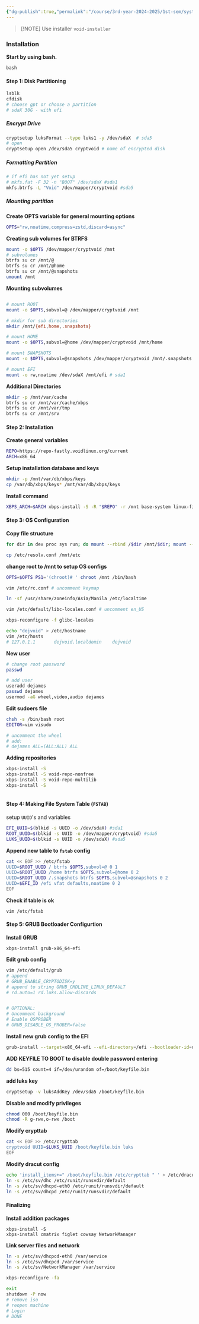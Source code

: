 ```yaml
---
{"dg-publish":true,"permalink":"/course/3rd-year-2024-2025/1st-sem/system-administration-and-maintenance-1/installation/void-linux/","noteIcon":""}
---
```



> [!NOTE] Use installer
> `void-installer`

### Installation
**Start by using bash.**
```
bash
```
#### Step 1: Disk Partitioning
```bash
lsblk
cfdisk 
# choose gpt or choose a partition
# sdaX 30G - with efi 
```

##### Encrypt Drive
```bash
cryptsetup luksFormat --type luks1 -y /dev/sdaX  # sda5
# open
cryptsetup open /dev/sda5 cryptvoid # name of encrypted disk
```

##### Formatting Partition
```bash
# if efi has not yet setup 
# mkfs.fat -F 32 -n "BOOT" /dev/sdaX #sda1
mkfs.btrfs -L "Void" /dev/mapper/cryptvoid #sda5

```

##### Mounting partition
**Create OPTS variable for general mounting options**
```bash
OPTS="rw,noatime,compress=zstd,discard=async"
```

**Creating sub volumes for BTRFS**
```bash
mount -o $OPTS /dev/mapper/cryptvoid /mnt
# subvolumes
btrfs su cr /mnt/@
btrfs su cr /mnt/@home
btrfs su cr /mnt/@snapshots
umount /mnt
```

**Mounting subvolumes**
```bash

# mount ROOT
mount -o $OPTS,subvol=@ /dev/mapper/cryptvoid /mnt

# mkdir for sub directories
mkdir /mnt/{efi,home,.snapshots}

# mount HOME
mount -o $OPTS,subvol=@home /dev/mapper/cryptvoid /mnt/home

# mount SNAPSHOTS
mount -o $OPTS,subvol=@snapshots /dev/mapper/cryptvoid /mnt/.snapshots

# mount EFI
mount -o rw,noatime /dev/sdaX /mnt/efi # sda1

```

**Additional Directories**
```bash
mkdir -p /mnt/var/cache
btrfs su cr /mnt/var/cache/xbps
btrfs su cr /mnt/var/tmp
btrfs su cr /mnt/srv
```

#### Step 2: Installation
**Create general variables**
```bash
REPO=https://repo-fastly.voidlinux.org/current
ARCH=x86_64
```

**Setup installation database and keys**
```bash
mkdir -p /mnt/var/db/xbps/keys
cp /var/db/xbps/keys* /mnt/var/db/xbps/keys
```

**Install command**
```bash
XBPS_ARCH=$ARCH xbps-install -S -R "$REPO" -r /mnt base-system linux-firmware btrfs-progs cryptsetup vim neofetch 
```

#### Step 3: OS Configuration
**Copy file structure**
```bash
for dir in dev proc sys run; do mount --rbind /$dir /mnt/$dir; mount --make-rslave /mnt/$dir; done

cp /etc/resolv.conf /mnt/etc
```

**change root to /mnt to setup OS configs**
```bash
OPTS=$OPTS PS1='(chroot)# ' chroot /mnt /bin/bash
```

```bash
vim /etc/rc.conf # uncomment keymap

ln -sf /usr/share/zoneinfo/Asia/Manila /etc/localtime

vim /etc/default/libc-locales.conf # uncomment en_US

xbps-reconfigure -f glibc-locales

echo "dejvoid" > /etc/hostname
vim /etc/hosts
# 127.0.1.1       dejvoid.localdomin    dejvoid

```

**New user**
```bash
# change root password
passwd

# add user
useradd dejames
passwd dejames
usermod -aG wheel,video,audio dejames
```

**Edit sudoers file**
```bash
chsh -s /bin/bash root
EDITOR=vim visudo

# uncomment the wheel 
# add: 
# dejames ALL=(ALL:ALL) ALL

```

**Adding repositories**
```bash
xbps-install -S
xbps-install -S void-repo-nonfree
xbps-install -S void-repo-multilib
xbps-install -S



```

#### Step 4: Making File System Table (`FSTAB`)
setup `UUID`'s and variables
```bash
EFI_UUID=$(blkid -s UUID -o /dev/sdaX) #sda1
ROOT_UUID=$(blkid -s UUID -o /dev/mapper/cryptvoid) #sda5
LUKS_UUID=$(blkid -s UUID -o /dev/sdaX) #sda5
```

**Append new table to `fstab` config**
```bash
cat << EOF >> /etc/fstab
UUID=$ROOT_UUID / btrfs $OPTS,subvol=@ 0 1
UUID=$ROOT_UUID /home btrfs $OPTS,subvol=@home 0 2
UUID=$ROOT_UUID /.snapshots btrfs $OPTS,subvol=@snapshots 0 2
UUID=$EFI_ID /efi vfat defaults,noatime 0 2
EOF
```

**Check if table is ok**
```
vim /etc/fstab
```

#### Step 5: GRUB Bootloader Configurtion
**Install GRUB**
```
xbps-install grub-x86_64-efi
```

**Edit grub config**
```bash
vim /etc/default/grub
# append
# GRUB_ENABLE_CRYPTODISK=y
# append to string GRUB_CMDLINE_LINUX_DEFAULT
# rd.auto=1 rd.luks.allow-discards


# OPTIONAL: 
# Uncomment background
# Enable OSPROBER
# GRUB_DISABLE_OS_PROBER=false
```

**Install new grub config to the EFI**
```bash
grub-install --target=x86_64-efi --efi-directory=/efi --bootloader-id=dejvoid_grub
```

**ADD KEYFILE TO BOOT to disable double password entering**
```bash
dd bs=515 count=4 if=/dev/urandom of=/boot/keyfile.bin
```

**add luks key**
```sh
cryptsetup -v luksAddKey /dev/sda5 /boot/keyfile.bin
```

**Disable and modify privileges**
```bash
chmod 000 /boot/keyfile.bin
chmod -R g-rwx,o-rwx /boot
```

**Modify crypttab**
```bash
cat << EOF >> /etc/crypttab
cryptvoid UUID=$LUKS_UUID /boot/keyfile.bin luks
EOF
```
**Modify dracut config**
```bash
echo 'install_items+=" /boot/keyfile.bin /etc/crypttab " ' > /etc/dracut.conf.d/10-crypt.conf
ln -s /etc/sv/dhc /etc/runit/runsvdir/default
ln -s /etc/sv/dhcpd-eth0 /etc/runit/runsvdir/default
ln -s /etc/sv/dhcpd /etc/runit/runsvdir/default
```


#### Finalizing
**Install addition packages**
```
xbps-install -S
xbps-install cmatrix figlet cowsay NetworkManager

```

**Link server files and network**
```bash
ln -s /etc/sv/dhcpcd-eth0 /var/service
ln -s /etc/sv/dhcpcd /var/service
ln -s /etc/sv/NetworkManager /var/service

xbps-reconfigure -fa
```

```bash
exit
shutdown -P now
# remove iso
# reopen machine
# Login
# DONE
```

